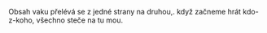 Obsah vaku přelévá se z jedné strany na druhou,. 
když začneme hrát kdo-z-koho, všechno steče na tu mou.  
